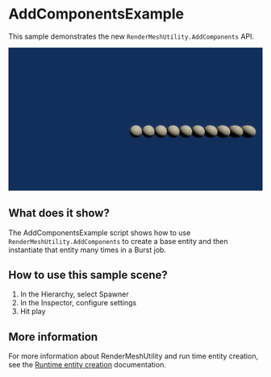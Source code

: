 # AddComponentsExample

This sample demonstrates the new `RenderMeshUtility.AddComponents` API.

<img src="../../../READMEimages/AddComponentsExample.PNG" width="600">

## What does it show?

The AddComponentsExample script shows how to use `RenderMeshUtility.AddComponents` to create a base entity and then instantiate that entity many times in a Burst job.

## How to use this sample scene?

1. In the Hierarchy, select Spawner
2. In the Inspector, configure settings
3. Hit play

## More information

For more information about RenderMeshUtility and run time entity creation, see the [Runtime entity creation](https://docs.unity3d.com/Packages/com.unity.rendering.hybrid@latest/index.html?subfolder=/manual/runtime-entity-creation.html) documentation.
